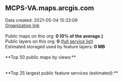 <h2>MCPS-VA.maps.arcgis.com</h2> Data created: 2021-05-04 15:33:09 <br /><a target='new' href='https://MCPS-VA.maps.arcgis.com'>Organization link</a><br /><br />Public maps on this org: <b>0 (0% of the average.)</b><br />Public layers on this org: <b>0 </b>(<a target='new' href='https://services.arcgis.com/1pxkAZZ4tWbPfNtL/ArcGIS/rest/services'>full service list</a>)<br />Estimated storaged used by feature layers: <b>0 MB</b><br /><br />**Top 50 public maps by views:**<br /><br /><br />**Top 25 largest public feature services (estimated):**<br />